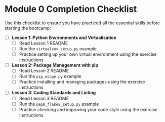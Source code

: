 # Module 0 Completion Checklist

Use this checklist to ensure you have practiced all the essential skills before starting the bootcamp:

- [ ] **Lesson 1: Python Environments and Virtualisation**
  - [ ] Read Lesson 1 README
  - [ ] Run the `virtualenv_setup.py` example
  - [ ] Practice setting up your own virtual environment using the exercise instructions
- [ ] **Lesson 2: Package Management with pip**
  - [ ] Read Lesson 2 README
  - [ ] Run the `pip_usage.py` example
  - [ ] Practice installing and managing packages using the exercise instructions
- [ ] **Lesson 3: Coding Standards and Linting**
  - [ ] Read Lesson 3 README
  - [ ] Run the `pep8_flake8_setup.py` example
  - [ ] Practice checking and improving your code style using the exercise instructions
